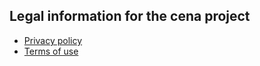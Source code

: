 ## Legal information for the cena project

 - [Privacy policy](https://cenafood.github.io/website/privacy_policy)
 - [Terms of use](https://cenafood.github.io/website/terms_of_use)
